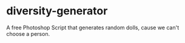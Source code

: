 # diversity-generator
A free Photoshop Script that generates random dolls, cause we can't choose a person.
